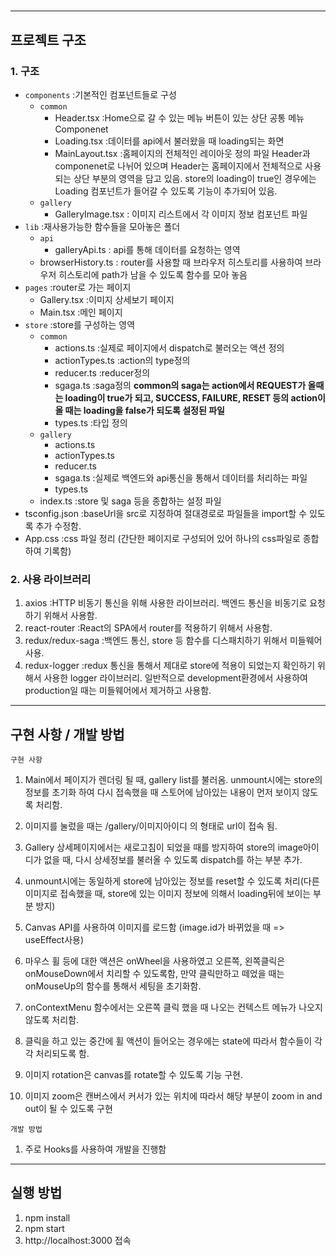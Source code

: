 #

---

## 프로젝트 구조

### 1. 구조

- `components`
  :기본적인 컴포넌트들로 구성
  - `common`
    - Header.tsx
      :Home으로 갈 수 있는 메뉴 버튼이 있는 상단 공통 메뉴 Componenet
    - Loading.tsx
      :데이터를 api에서 불러왔을 때 loading되는 화면
    - MainLayout.tsx
      :홈페이지의 전체적인 레이아웃 정의 파일
      Header과 componenet로 나뉘어 있으며 Header는 홈페이지에서 전체적으로 사용되는 상단 부분의 영역을 담고 있음.
      store의 loading이 true인 경우에는 Loading 컴포넌트가 들어갈 수 있도록 기능이 추가되어 있음.
  - `gallery`
    - GalleryImage.tsx
      : 이미지 리스트에서 각 이미지 정보 컴포넌트 파일
- `lib`
  :재사용가능한 함수들을 모아놓은 폴더
  - `api`
    - galleryApi.ts
      : api를 통해 데이터를 요청하는 영역
  - browserHistory.ts
    : router를 사용할 때 브라우저 히스토리를 사용하여 브라우저 히스토리에 path가 남을 수 있도록 함수를 모아 놓음
- `pages`
  :router로 가는 페이지
  - Gallery.tsx
    :이미지 상세보기 페이지
  - Main.tsx
    :메인 페이지
- `store`
  :store를 구성하는 영역
  - `common`
    - actions.ts
      :실제로 페이지에서 dispatch로 불러오는 액션 정의
    - actionTypes.ts
      :action의 type정의
    - reducer.ts
      :reducer정의
    - sgaga.ts
      :saga정의
      **common의 saga는 action에서 REQUEST가 올때는 loading이 true가 되고, SUCCESS, FAILURE, RESET 등의 action이 올 때는 loading을 false가 되도록 설정된 파일**
    - types.ts
      :타입 정의
  - `gallery`
    - actions.ts
    - actionTypes.ts
    - reducer.ts
    - sgaga.ts
      :실제로 백엔드와 api통신을 통해서 데이터를 처리하는 파일
    - types.ts
  - index.ts
    :store 및 saga 등을 종합하는 설정 파일
- tsconfig.json
  :baseUrl을 src로 지정하여 절대경로로 파일들을 import할 수 있도록 추가 수정함.
- App.css
  :css 파일 정리 (간단한 페이지로 구성되어 있어 하나의 css파일로 종합하여 기록함)

### 2. 사용 라이브러리

1. axios
   :HTTP 비동기 통신을 위해 사용한 라이브러리. 백엔드 통신을 비동기로 요청하기 위해서 사용함.
2. react-router
   :React의 SPA에서 router를 적용하기 위해서 사용함.
3. redux/redux-saga
   :백엔드 통신, store 등 함수를 디스패치하기 위해서 미들웨어 사용.
4. redux-logger
   :redux 통신을 통해서 제대로 store에 적용이 되었는지 확인하기 위해서 사용한 logger 라이브러리.
   일반적으로 development환경에서 사용하여 production일 때는 미들웨어에서 제거하고 사용함.

---

## 구현 사항 / 개발 방법

`구현 사항`

1. Main에서 페이지가 렌더링 될 때, gallery list를 불러옴. unmount시에는 store의 정보를 초기화 하여 다시 접속했을 때 스토어에 남아있는 내용이 먼저 보이지 않도록 처리함.
2. 이미지를 눌렀을 때는 /gallery/이미지아이디 의 형태로 url이 접속 됨.

3. Gallery 상세페이지에서는 새로고침이 되었을 때를 방지하여 store의 image아이디가 없을 때, 다시 상세정보를 불러올 수 있도록 dispatch를 하는 부분 추가.
4. unmount시에는 동일하게 store에 남아있는 정보를 reset할 수 있도록 처리(다른 이미지로 접속했을 때, store에 있는 이미지 정보에 의해서 loading뒤에 보이는 부분 방지)
5. Canvas API를 사용하여 이미지를 로드함 (image.id가 바뀌었을 때 => useEffect사용)
6. 마우스 휠 등에 대한 액션은 onWheel을 사용하였고 오른쪽, 왼쪽클릭은 onMouseDown에서 치리할 수 있도록함, 만약 클릭만하고 떼었을 때는 onMouseUp의 함수를 통해서 세팅을 초기화함.
7. onContextMenu 함수에서는 오른쪽 클릭 했을 때 나오는 컨텍스트 메뉴가 나오지 않도록 처리함.
8. 클릭을 하고 있는 중간에 휠 액션이 들어오는 경우에는 state에 따라서 함수들이 각각 처리되도록 함.
9. 이미지 rotation은 canvas를 rotate할 수 있도록 기능 구현.
10. 이미지 zoom은 캔버스에서 커서가 있는 위치에 따라서 해당 부분이 zoom in and out이 될 수 있도록 구현

`개발 방법`

1. 주로 Hooks를 사용하여 개발을 진행함

---

## 실행 방법

1. npm install
2. npm start
3. http://localhost:3000 접속
